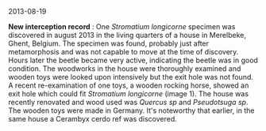 2013-08-19

**New interception record** : One *Stromatium longicorne* specimen was discovered in august 2013 in the living quarters of a house in Merelbeke, Ghent, Belgium. The specimen was found, probably just after metamorphosis and was not capable to move at the time of discovery. Hours later the beetle became very active, indicating the beetle was in good condition. The woodworks in the house were thoroughly examined and wooden toys were looked upon intensively but the exit hole was not found. A recent re-examination of one toys, a wooden rocking horse, showed an exit hole which could fit *Stromatium longicorne* (image 1). The house was recently renovated and wood used was *Quercus sp* and *Pseudotsuga sp*. The wooden toys were made in Germany. It's noteworthy that earlier, in the same house a Cerambyx cerdo ref was discovered.

